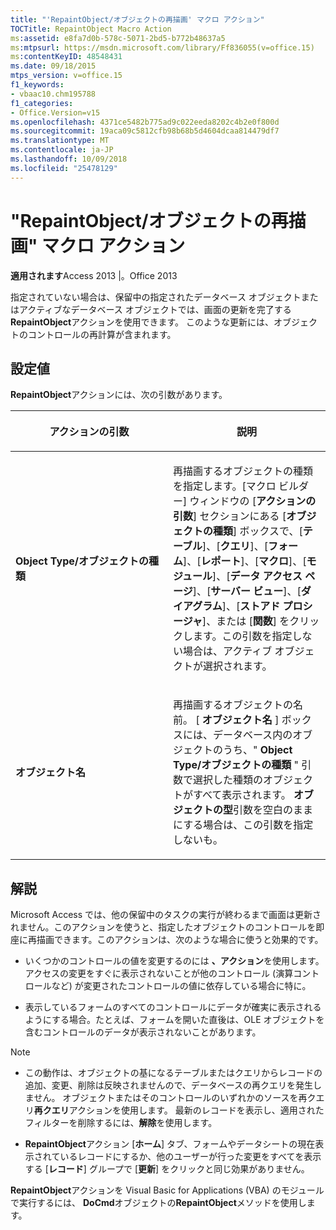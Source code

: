 ```yaml
---
title: "'RepaintObject/オブジェクトの再描画' マクロ アクション"
TOCTitle: RepaintObject Macro Action
ms:assetid: e8fa7d0b-578c-5071-2bd5-b772b48637a5
ms:mtpsurl: https://msdn.microsoft.com/library/Ff836055(v=office.15)
ms:contentKeyID: 48548431
ms.date: 09/18/2015
mtps_version: v=office.15
f1_keywords:
- vbaac10.chm195788
f1_categories:
- Office.Version=v15
ms.openlocfilehash: 4371ce5482b775ad9c022eeda8202c4b2e0f800d
ms.sourcegitcommit: 19aca09c5812cfb98b68b5d4604dcaa814479df7
ms.translationtype: MT
ms.contentlocale: ja-JP
ms.lasthandoff: 10/09/2018
ms.locfileid: "25478129"
---
```

# <a name="repaintobject-macro-action"></a>"RepaintObject/オブジェクトの再描画" マクロ アクション


**適用されます**Access 2013 |。Office 2013

指定されていない場合は、保留中の指定されたデータベース オブジェクトまたはアクティブなデータベース オブジェクトでは、画面の更新を完了する**RepaintObject**アクションを使用できます。 このような更新には、オブジェクトのコントロールの再計算が含まれます。

## <a name="setting"></a>設定値

**RepaintObject**アクションには、次の引数があります。

<table>
<colgroup>
<col style="width: 50%" />
<col style="width: 50%" />
</colgroup>
<thead>
<tr class="header">
<th><p>アクションの引数</p></th>
<th><p>説明</p></th>
</tr>
</thead>
<tbody>
<tr class="odd">
<td><p><strong>Object Type/オブジェクトの種類</strong></p></td>
<td><p>再描画するオブジェクトの種類を指定します。[マクロ ビルダー] ウィンドウの [<strong>アクションの引数</strong>] セクションにある [<strong>オブジェクトの種類</strong>] ボックスで、[<strong>テーブル</strong>]、[<strong>クエリ</strong>]、[<strong>フォーム</strong>]、[<strong>レポート</strong>]、[<strong>マクロ</strong>]、[<strong>モジュール</strong>]、[<strong>データ アクセス ページ</strong>]、[<strong>サーバー ビュー</strong>]、[<strong>ダイアグラム</strong>]、[<strong>ストアド プロシージャ</strong>]、または [<strong>関数</strong>] をクリックします。この引数を指定しない場合は、アクティブ オブジェクトが選択されます。</p></td>
</tr>
<tr class="even">
<td><p><strong>オブジェクト名</strong></p></td>
<td><p>再描画するオブジェクトの名前。 [ <strong>オブジェクト名</strong> ] ボックスには、データベース内のオブジェクトのうち、" <strong>Object Type/オブジェクトの種類</strong> " 引数で選択した種類のオブジェクトがすべて表示されます。 <strong>オブジェクトの型</strong>引数を空白のままにする場合は、この引数を指定しないも。</p></td>
</tr>
</tbody>
</table>


## <a name="remarks"></a>解説

Microsoft Access では、他の保留中のタスクの実行が終わるまで画面は更新されません。このアクションを使うと、指定したオブジェクトのコントロールを即座に再描画できます。このアクションは、次のような場合に使うと効果的です。

  - いくつかのコントロールの値を変更するのには **、アクション**を使用します。 アクセスの変更をすぐに表示されないことが他のコントロール (演算コントロールなど) が変更されたコントロールの値に依存している場合に特に。

  - 表示しているフォームのすべてのコントロールにデータが確実に表示されるようにする場合。たとえば、フォームを開いた直後は、OLE オブジェクトを含むコントロールのデータが表示されないことがあります。


> [!NOTE]
> <UL>
> <LI>
> <P>この動作は、オブジェクトの基になるテーブルまたはクエリからレコードの追加、変更、削除は反映されませんので、データベースの再クエリを発生しません。 オブジェクトまたはそのコントロールのいずれかのソースを再クエリ<STRONG>再クエリ</STRONG>アクションを使用します。 最新のレコードを表示し、適用されたフィルターを削除するには、<STRONG>解除</STRONG>を使用します。</P>
> <LI>
> <P><STRONG>RepaintObject</STRONG>アクション [<STRONG>ホーム</STRONG>] タブ、フォームやデータシートの現在表示されているレコードにするか、他のユーザーが行った変更をすべてを表示する [<STRONG>レコード</STRONG>] グループで [<STRONG>更新</STRONG>] をクリックと同じ効果がありません。</P></LI></UL>



**RepaintObject**アクションを Visual Basic for Applications (VBA) のモジュールで実行するには、 **DoCmd**オブジェクトの**RepaintObject**メソッドを使用します。

